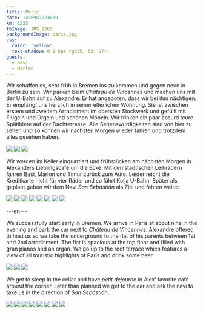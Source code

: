 ```yaml
---
title: Paris
date: 1438987923000
km: 1233
fbImage: IMG_9263
backgroundImage: paris.jpg
css:
  color: "yellow"
  text-shadow: 0 0 5px rgb(5, 63, 97);
guests:
  - Basi
  - Marlon
---
```


Wir schaffen es, sehr früh in Bremen los zu kommen und gegen neun in Berlin zu sein. Wir parken beim *Château de Vincennes* und machen uns mit der U-Bahn auf zu Alexandre. Er hat angeboten, dass wir bei ihm nächtigen. Er empfängt uns herzlich in seiner elterlichen Wohnung. Sie ist zwischen erstem und zweitem Arradisment im obersten Stockwerk und gefüllt mit Flügeln und Orgeln und schönen Möbeln. Wir trinken ein paar absurd teure Spätibiere auf der Dachterrasse. Alle Sehenswürdigkeiten sind von hier zu sehen und so können wir nächsten Morgen wieder fahren und trotzdem alles gesehen haben.

![](IMG_9263)
![](IMG_9266)
![](IMG_9267)

 Wir werden im Keller einquartiert und frühstücken am nächsten Morgen in Alexanders Lieblingscafé um die Ecke. Mit den städtischen Leihrädern fahren Basi, Marlon und Timur zurück zum Auto. Leider reicht die Kreditkarte nicht für vier Räder und so fährt Kolja U-Bahn. Später als geplant geben wir dem Navi *San Sebastián* als Ziel und fahren weiter.

![](DSC01028)
![](DSC01034)
![](DSC01037)
![](DSC01038)
![](DSC01042)
![](IMG_9276)
![](IMG_9278)
![](IMG_9279)

---en---

We successfully start early in Bremen. We arrive in Paris at about nine in the evening and park the car next to *Château de Vincennes*. Alexandre offered to host us so we take the underground to the flat of his parents between 1st and 2nd arrodisment. The flat is spacious at the top floor and filled with gran pianos and an organ. We go up to the roof terrace which features a view of all touristic highlights of Paris and drink some beer.

![](IMG_9263)
![](IMG_9266)
![](IMG_9267)

We get to sleep in the cellar and have *petit dejourne* in Alex’ favorite cafe around the corner. Later than planned we get to the car and ask the navi to take us in the direction of *San Sebastián*.

![](DSC01028)
![](DSC01034)
![](DSC01037)
![](DSC01038)
![](DSC01042)
![](IMG_9276)
![](IMG_9278)
![](IMG_9279)
